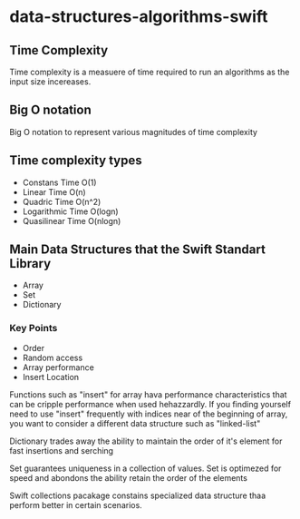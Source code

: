 # data-structures-algorithms-swift

## Time Complexity
Time complexity is a measuere of time required to run an algorithms as the input size incereases.

## Big O notation 
Big O notation to represent various magnitudes of time complexity

## Time complexity types
- Constans Time O(1)
- Linear Time O(n)
- Quadric Time O(n^2)
- Logarithmic Time O(logn)
- Quasilinear Time O(nlogn)

## Main Data Structures that the Swift Standart Library
- Array
- Set 
- Dictionary

### Key Points
- Order 
- Random access 
- Array performance 
- Insert Location

Functions such as "insert" for array hava performance characteristics that can be cripple
performance when used hehazzardly. If you finding yourself need to use "insert" frequently
with indices near of the beginning of array, you want to consider a different data
structure such as "linked-list"

Dictionary trades away the ability to maintain the order of it's element for fast
insertions and serching 

Set guarantees uniqueness in a collection of values. Set is optimezed for speed and
abondons the ability retain the order of the elements

Swift collections pacakage constains specialized data structure thaa perform better in
certain scenarios.


 
